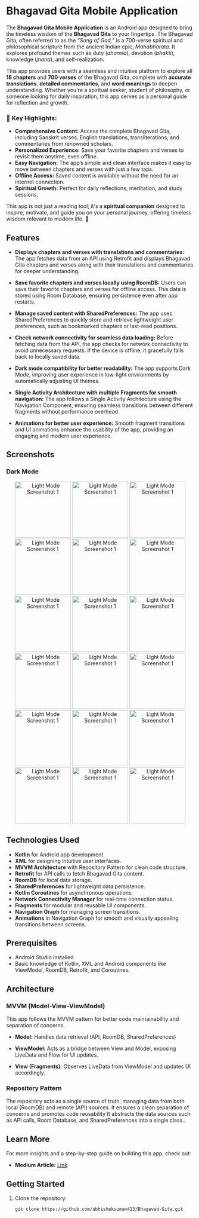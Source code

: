 # Bhagavad Gita Mobile Application

The **Bhagavad Gita Mobile Application** is an Android app designed to bring the timeless wisdom of the **Bhagavad Gita** to your fingertips. The Bhagavad Gita, often referred to as the *“Song of God,”* is a 700-verse spiritual and philosophical scripture from the ancient Indian epic, *Mahabharata*. It explores profound themes such as duty (*dharma*), devotion (*bhakti*), knowledge (*jnana*), and self-realization.

This app provides users with a seamless and intuitive platform to explore all **18 chapters** and **700 verses** of the Bhagavad Gita, complete with **accurate translations**, **detailed commentaries**, and **word meanings** to deepen understanding. Whether you're a spiritual seeker, student of philosophy, or someone looking for daily inspiration, this app serves as a personal guide for reflection and growth.


### 🎯 **Key Highlights:**
- **Comprehensive Content:** Access the complete Bhagavad Gita, including Sanskrit verses, English translations, transliterations, and commentaries from renowned scholars.
- **Personalized Experience:** Save your favorite chapters and verses to revisit them anytime, even offline.
- **Easy Navigation:** The app’s simple and clean interface makes it easy to move between chapters and verses with just a few taps.
- **Offline Access:** Saved content is available without the need for an internet connection.
- **Spiritual Growth:** Perfect for daily reflections, meditation, and study sessions.

This app is not just a reading tool; it's a **spiritual companion** designed to inspire, motivate, and guide you on your personal journey, offering timeless wisdom relevant to modern life. 🌟




## Features

- **Displays chapters and verses with translations and commentaries:** The app fetches data from an API using Retrofit and displays Bhagavad Gita chapters and verses along with their translations and commentaries for deeper understanding.

- **Save favorite chapters and verses locally using RoomDB:** Users can save their favorite chapters and verses for offline access. This data is stored using Room Database, ensuring persistence even after app restarts.

- **Manage saved content with SharedPreferences:** The app uses SharedPreferences to quickly store and retrieve lightweight user preferences, such as bookmarked chapters or last-read positions.

- **Check network connectivity for seamless data loading:** Before fetching data from the API, the app checks for network connectivity to avoid unnecessary requests. If the device is offline, it gracefully falls back to locally saved data.

- **Dark mode compatibility for better readability:** The app supports Dark Mode, improving user experience in low-light environments by automatically adjusting UI themes.

- **Single Activity Architecture with multiple Fragments for smooth navigation:** The app follows a Single Activity Architecture using the Navigation Component, ensuring seamless transitions between different fragments without performance overhead.

- **Animations for better user experience:** Smooth fragment transitions and UI animations enhance the usability of the app, providing an engaging and modern user experience.

## Screenshots

### Dark Mode

<p align="center">
  <img src="https://github.com/abhisheksuman413/Bhagavad-Gita/blob/master/Screenshots/pc1.jpg" alt="Light Mode Screenshot 1" width="150" />
  <img src="https://github.com/abhisheksuman413/Bhagavad-Gita/blob/master/Screenshots/pc2.jpg" alt="Light Mode Screenshot 1" width="150" />
  <img src="https://github.com/abhisheksuman413/Bhagavad-Gita/blob/master/Screenshots/pc3.jpg" alt="Light Mode Screenshot 1" width="150" />
  <img src="https://github.com/abhisheksuman413/Bhagavad-Gita/blob/master/Screenshots/pc4.jpg" alt="Light Mode Screenshot 1" width="150" />
  <img src="https://github.com/abhisheksuman413/Bhagavad-Gita/blob/master/Screenshots/pc5.jpg" alt="Light Mode Screenshot 1" width="150" />
  <img src="https://github.com/abhisheksuman413/Bhagavad-Gita/blob/master/Screenshots/pc6.jpg" alt="Light Mode Screenshot 1" width="150" />
  <img src="https://github.com/abhisheksuman413/Bhagavad-Gita/blob/master/Screenshots/pc7.jpg" alt="Light Mode Screenshot 1" width="150" />
  <img src="https://github.com/abhisheksuman413/Bhagavad-Gita/blob/master/Screenshots/pc8.jpg" alt="Light Mode Screenshot 1" width="150" />
  <img src="https://github.com/abhisheksuman413/Bhagavad-Gita/blob/master/Screenshots/pc9.jpg" alt="Light Mode Screenshot 1" width="150" />
  <img src="https://github.com/abhisheksuman413/Bhagavad-Gita/blob/master/Screenshots/pc10.jpg" alt="Light Mode Screenshot 1" width="150" />
  <img src="https://github.com/abhisheksuman413/Bhagavad-Gita/blob/master/Screenshots/pc11.jpg" alt="Light Mode Screenshot 1" width="150" />
  <img src="https://github.com/abhisheksuman413/Bhagavad-Gita/blob/master/Screenshots/pc12.jpg" alt="Light Mode Screenshot 1" width="150" />
  <img src="https://github.com/abhisheksuman413/Bhagavad-Gita/blob/master/Screenshots/pc13.jpg" alt="Light Mode Screenshot 1" width="150" />
  <img src="https://github.com/abhisheksuman413/Bhagavad-Gita/blob/master/Screenshots/pc14.jpg" alt="Light Mode Screenshot 1" width="150" />
  <img src="https://github.com/abhisheksuman413/Bhagavad-Gita/blob/master/Screenshots/pc15.jpg" alt="Light Mode Screenshot 1" width="150" />
  <img src="https://github.com/abhisheksuman413/Bhagavad-Gita/blob/master/Screenshots/pc16.jpg" alt="Light Mode Screenshot 1" width="150" />
  <img src="https://github.com/abhisheksuman413/Bhagavad-Gita/blob/master/Screenshots/pc17.jpg" alt="Light Mode Screenshot 1" width="150" />
  <img src="https://github.com/abhisheksuman413/Bhagavad-Gita/blob/master/Screenshots/pc18.jpg" alt="Light Mode Screenshot 1" width="150" />
  
</p>

## Technologies Used

- **Kotlin** for Android app development.
- **XML** for designing intuitive user interfaces.
- **MVVM Architecture** with Repository Pattern for clean code structure.
- **Retrofit** for API calls to fetch Bhagavad Gita content.
- **RoomDB** for local data storage.
- **SharedPreferences** for lightweight data persistence.
- **Kotlin Coroutines** for asynchronous operations.
- **Network Connectivity Manager** for real-time connection status.
- **Fragments** for modular and reusable UI components.
- **Navigation Graph** for managing screen transitions.
- **Animations** in Navigation Graph for smooth and visually appealing transitions between screens.

## Prerequisites

- Android Studio installed
- Basic knowledge of Kotlin, XML and Android components like ViewModel, RoomDB, Retrofit, and Coroutines.

## Architecture

### MVVM (Model-View-ViewModel)
This app follows the MVVM pattern for better code maintainability and separation of concerns.

- **Model:** Handles data retrieval (API, RoomDB, SharedPreferences)

- **ViewModel:** Acts as a bridge between View and Model, exposing LiveData and Flow for UI updates.

- **View (Fragments):** Observes LiveData from ViewModel and updates UI accordingly.

### Repository Pattern
The repository acts as a single source of truth, managing data from both local (RoomDB) and remote (API) sources. It ensures a clean separation of concerns and promotes code reusability
It abstracts the data sources such as API calls, Room Database, and SharedPreferences into a single class..




## Learn More

For more insights and a step-by-step guide on building this app, check out:
- **Medium Article:** [Link](https://medium.com/@abhisheksuman413)

## Getting Started

1. Clone the repository:

   ```bash
   git clone https://github.com/abhisheksuman413/Bhagavad-Gita.git
